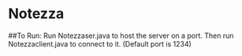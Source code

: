 # Notezza
##To Run:
    Run Notezzaser.java to host the server on a port.
    Then run Notezzaclient.java to connect to it. (Default port is 1234)